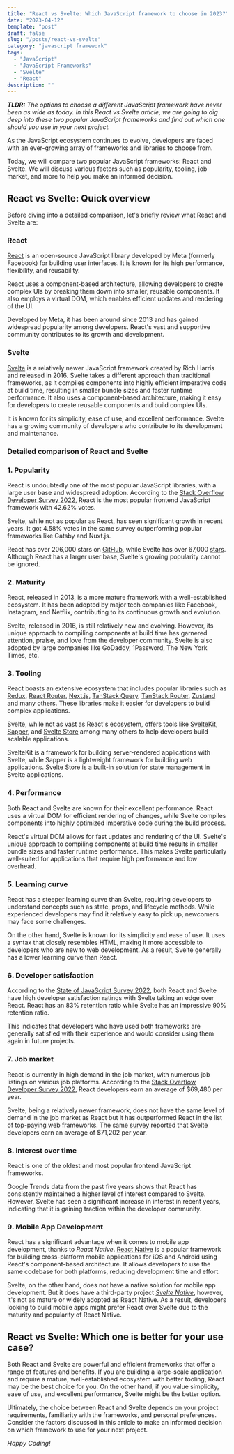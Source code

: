 ```yaml
---
title: "React vs Svelte: Which JavaScript framework to choose in 2023?"
date: "2023-04-12"
template: "post"
draft: false
slug: "/posts/react-vs-svelte"
category: "javascript framework"
tags:
  - "JavaScript"
  - "JavaScript Frameworks"
  - "Svelte"
  - "React"
description: ""
---
```


**_TLDR:_** _The options to choose a different JavaScript framework have never been as wide as today. In this React vs Svelte article, we are going to dig deep into these two popular JavaScript frameworks and find out which one should you use in your next project._

As the JavaScript ecosystem continues to evolve, developers are faced with an ever-growing array of frameworks and libraries to choose from.

Today, we will compare two popular JavaScript frameworks: React and Svelte. We will discuss various factors such as popularity, tooling, job market, and more to help you make an informed decision.

## React vs Svelte: Quick overview

Before diving into a detailed comparison, let's briefly review what React and Svelte are:

### React

[React](https://react.dev/) is an open-source JavaScript library developed by Meta (formerly Facebook) for building user interfaces. It is known for its high performance, flexibility, and reusability.

React uses a component-based architecture, allowing developers to create complex UIs by breaking them down into smaller, reusable components. It also employs a virtual DOM, which enables efficient updates and rendering of the UI.

Developed by Meta, it has been around since 2013 and has gained widespread popularity among developers. React's vast and supportive community contributes to its growth and development.

### Svelte

[Svelte](https://svelte.dev/) is a relatively newer JavaScript framework created by Rich Harris and released in 2016. Svelte takes a different approach than traditional frameworks, as it compiles components into highly efficient imperative code at build time, resulting in smaller bundle sizes and faster runtime performance. It also uses a component-based architecture, making it easy for developers to create reusable components and build complex UIs.

It is known for its simplicity, ease of use, and excellent performance. Svelte has a growing community of developers who contribute to its development and maintenance.

### Detailed comparison of React and Svelte

### 1. Popularity

React is undoubtedly one of the most popular JavaScript libraries, with a large user base and widespread adoption. According to the [Stack Overflow Developer Survey 2022](https://survey.stackoverflow.co/2022/#section-most-popular-technologies-web-frameworks-and-technologies), React is the most popular frontend JavaScript framework with 42.62% votes.

Svelte, while not as popular as React, has seen significant growth in recent years. It got 4.58% votes in the same survey outperforming popular frameworks like Gatsby and Nuxt.js.

React has over 206,000 stars on [GitHub](https://github.com/facebook/react), while Svelte has over 67,000 [stars](https://github.com/sveltejs/svelte). Although React has a larger user base, Svelte's growing popularity cannot be ignored.

### 2. Maturity

React, released in 2013, is a more mature framework with a well-established ecosystem. It has been adopted by major tech companies like Facebook, Instagram, and Netflix, contributing to its continuous growth and evolution.

Svelte, released in 2016, is still relatively new and evolving. However, its unique approach to compiling components at build time has garnered attention, praise, and love from the developer community. Svelte is also adopted by large companies like GoDaddy, 1Password, The New York Times, etc.

### 3. Tooling

React boasts an extensive ecosystem that includes popular libraries such as [Redux](https://redux.js.org/), [React Router](https://reactrouter.com/en/main), [Next.js](https://nextjs.org/), [TanStack Query](https://tanstack.com/query/latest), [TanStack Router](https://tanstack.com/router/v1), [Zustand](https://zustand-demo.pmnd.rs/) and many others. These libraries make it easier for developers to build complex applications.

Svelte, while not as vast as React's ecosystem, offers tools like [SvelteKit](https://kit.svelte.dev/), [Sapper](https://sapper.svelte.dev/), and [Svelte Store](https://svelte.dev/tutorial/writable-stores) among many others to help developers build scalable applications.

SvelteKit is a framework for building server-rendered applications with Svelte, while Sapper is a lightweight framework for building web applications. Svelte Store is a built-in solution for state management in Svelte applications.

### 4. Performance

Both React and Svelte are known for their excellent performance. React uses a virtual DOM for efficient rendering of changes, while Svelte compiles components into highly optimized imperative code during the build process.

React's virtual DOM allows for fast updates and rendering of the UI. Svelte's unique approach to compiling components at build time results in smaller bundle sizes and faster runtime performance. This makes Svelte particularly well-suited for applications that require high performance and low overhead.

### 5. Learning curve

React has a steeper learning curve than Svelte, requiring developers to understand concepts such as state, props, and lifecycle methods. While experienced developers may find it relatively easy to pick up, newcomers may face some challenges.

On the other hand, Svelte is known for its simplicity and ease of use. It uses a syntax that closely resembles HTML, making it more accessible to developers who are new to web development. As a result, Svelte generally has a lower learning curve than React.

### 6. Developer satisfaction

According to the [State of JavaScript Survey 2022](https://2022.stateofjs.com/en-US/libraries/#tier_list), both React and Svelte have high developer satisfaction ratings with Svelte taking an edge over React. React has an 83% retention ratio while Svelte has an impressive 90% retention ratio.

This indicates that developers who have used both frameworks are generally satisfied with their experience and would consider using them again in future projects.

### 7. Job market

React is currently in high demand in the job market, with numerous job listings on various job platforms. According to the [Stack Overflow Developer Survey 2022](https://survey.stackoverflow.co/2022/#top-paying-technologies-web-frameworks), React developers earn an average of $69,480 per year.

Svelte, being a relatively newer framework, does not have the same level of demand in the job market as React but it has outperformed React in the list of top-paying web frameworks. The same [survey](https://survey.stackoverflow.co/2022/#top-paying-technologies-web-frameworks) reported that Svelte developers earn an average of $71,202 per year.

### 8. Interest over time

React is one of the oldest and most popular frontend JavaScript frameworks.

Google Trends data from the past five years shows that React has consistently maintained a higher level of interest compared to Svelte. However, Svelte has seen a significant increase in interest in recent years, indicating that it is gaining traction within the developer community.

### 9. Mobile App Development

React has a significant advantage when it comes to mobile app development, thanks to _React Native_. [React Native](https://reactnative.dev/) is a popular framework for building cross-platform mobile applications for iOS and Android using React's component-based architecture. It allows developers to use the same codebase for both platforms, reducing development time and effort.

Svelte, on the other hand, does not have a native solution for mobile app development. But it does have a third-party project [_Svelte Native_](https://svelte-native.technology/), however, it's not as mature or widely adopted as React Native. As a result, developers looking to build mobile apps might prefer React over Svelte due to the maturity and popularity of React Native.

## React vs Svelte: Which one is better for your use case?

Both React and Svelte are powerful and efficient frameworks that offer a range of features and benefits. If you are building a large-scale application and require a mature, well-established ecosystem with better tooling, React may be the best choice for you. On the other hand, if you value simplicity, ease of use, and excellent performance, Svelte might be the better option.

Ultimately, the choice between React and Svelte depends on your project requirements, familiarity with the frameworks, and personal preferences. Consider the factors discussed in this article to make an informed decision on which framework to use for your next project.

_Happy Coding!_
